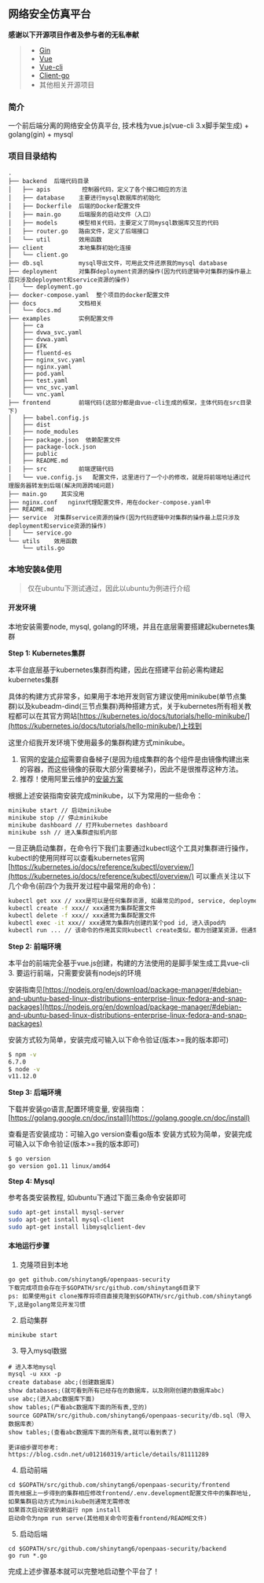 ## 网络安全仿真平台

**感谢以下开源项目作者及参与者的无私奉献**
> * [Gin](https://github.com/gin-gonic/gin)
> * [Vue](https://github.com/vuejs/vue)
> * [Vue-cli](https://github.com/vuejs/vue-cli)
> * [Client-go](https://github.com/kubernetes/client-go)
> * 其他相关开源项目

### 简介

一个前后端分离的网络安全仿真平台, 技术栈为vue.js(vue-cli 3.x脚手架生成) + golang(gin) + mysql

### 项目目录结构

```
.
├── backend  后端代码目录
│   ├── apis         控制器代码，定义了各个接口相应的方法
│   ├── database    主要进行mysql数据库的初始化
│   ├── Dockerfile  后端的Docker配置文件
│   ├── main.go     后端服务的启动文件（入口）
│   ├── models      模型相关代码，主要定义了同mysql数据库交互的代码
│   ├── router.go   路由文件，定义了后端接口
│   └── util        效用函数
├── client          本地集群初始化连接
│   └── client.go
├── db.sql          mysql导出文件，可用此文件还原我的mysql database
├── deployment      对集群deployment资源的操作(因为代码逻辑中对集群的操作最上层只涉及deployment和service资源的操作)
│   └── deployment.go
├── docker-compose.yaml  整个项目的docker配置文件
├── docs            文档相关
│   └── docs.md
├── examples        实例配置文件
│   ├── ca
│   ├── dvwa_svc.yaml
│   ├── dvwa.yaml
│   ├── EFK
│   ├── fluentd-es
│   ├── nginx_svc.yaml
│   ├── nginx.yaml
│   ├── pod.yaml
│   ├── test.yaml
│   ├── vnc_svc.yaml
│   └── vnc.yaml
├── frontend        前端代码(这部分都是由vue-cli生成的框架，主体代码在src目录下)
│   ├── babel.config.js
│   ├── dist
│   ├── node_modules
│   ├── package.json  依赖配置文件
│   ├── package-lock.json
│   ├── public
│   ├── README.md
│   ├── src         前端逻辑代码
│   └── vue.config.js   配置文件，这里进行了一个小的修改，就是将前端地址通过代理服务器转发到后端(解决同源跨域问题)
├── main.go    其实没用
├── nginx.conf   nginx代理配置文件，用在docker-compose.yaml中
├── README.md    
├── service  对集群service资源的操作(因为代码逻辑中对集群的操作最上层只涉及deployment和service资源的操作)
│   └── service.go
└── utils    效用函数
    └── utils.go
```

### 本地安装&使用
> 仅在ubuntu下测试通过，因此以ubuntu为例进行介绍

#### 开发环境
本地安装需要node, mysql, golang的环境，并且在底层需要搭建起kubernetes集群

**Step 1: Kubernetes集群**

本平台底层基于kubernetes集群而构建，因此在搭建平台前必需构建起kubernetes集群

具体的构建方式非常多，如果用于本地开发则官方建议使用minikube(单节点集群)以及kubeadm-dind(三节点集群)两种搭建方式，关于kubernetes所有相关教程都可以在其官方网站[https://kubernetes.io/docs/tutorials/hello-minikube/](https://kubernetes.io/docs/tutorials/hello-minikube/)上找到

这里介绍我开发环境下使用最多的集群构建方式minikube。

1. 官网的[安装介绍](https://kubernetes.io/docs/setup/learning-environment/minikube/#installation)需要自备梯子(是因为组成集群的各个组件是由镜像构建出来的容器，而这些镜像的获取大部分需要梯子)，因此不是很推荐这种方法。
2. 推荐！使用阿里云维护的[安装方案](https://yq.aliyun.com/articles/221687)

根据上述安装指南安装完成minikube，以下为常用的一些命令：
```bash
minikube start // 启动minikube
minikube stop // 停止minikube
minikube dashboard // 打开kubernetes dashboard
minikube ssh // 进入集群虚拟机内部
```

一旦正确启动集群，在命令行下我们主要通过kubectl这个工具对集群进行操作，kubectl的使用同样可以查看kubernetes官网[https://kubernetes.io/docs/reference/kubectl/overview/](https://kubernetes.io/docs/reference/kubectl/overview/)
可以重点关注以下几个命令(前四个为我开发过程中最常用的命令)：
```bash
kubectl get xxx // xxx是可以是任何集群资源, 如最常见的pod, service, deployment
kubectl create -f xxx// xxx通常为集群配置文件
kubectl delete -f xxx// xxx通常为集群配置文件
kubectl exec -it xxx// xxx通常为集群内创建的某个pod id, 进入该pod内
kubectl run ... // 该命令的作用其实同kubectl create类似，都为创建某资源，但通常使用配置文件的方法更常用
```

**Step 2: 前端环境**

本平台的前端完全基于vue.js创建，构建的方法使用的是脚手架生成工具vue-cli 3.
要运行前端，只需要安装有nodejs的环境

安装指南见[https://nodejs.org/en/download/package-manager/#debian-and-ubuntu-based-linux-distributions-enterprise-linux-fedora-and-snap-packages](https://nodejs.org/en/download/package-manager/#debian-and-ubuntu-based-linux-distributions-enterprise-linux-fedora-and-snap-packages)

安装方式较为简单，安装完成可输入以下命令验证(版本>=我的版本即可)
```bash
$ npm -v
6.7.0
$ node -v
v11.12.0
```

**Step 3: 后端环境**

下载并安装go语言,配置环境变量, 安装指南： [https://golang.google.cn/doc/install](https://golang.google.cn/doc/install)

查看是否安装成功：可输入go version查看go版本
安装方式较为简单，安装完成可输入以下命令验证(版本>=我的版本即可)
```bash
$ go version
go version go1.11 linux/amd64
```

**Step 4: Mysql**

参考各类安装教程, 如ubuntu下通过下面三条命令安装即可
```bash
sudo apt-get install mysql-server
sudo apt-get isntall mysql-client
sudo apt-get install libmysqlclient-dev
```

#### 本地运行步骤

1. 克隆项目到本地
```
go get github.com/shinytang6/openpaas-security
下载完成项目会存在于$GOPATH/src/github.com/shinytang6目录下
ps: 如果使用git clone推荐将项目直接克隆到$GOPATH/src/github.com/shinytang6下,这是golang常见开发习惯
 ```  
2. 启动集群
```
minikube start
``` 
3. 导入mysql数据
```
# 进入本地mysql
mysql -u xxx -p
create database abc;(创建数据库)
show databases;(就可看到所有已经存在的数据库，以及刚刚创建的数据库abc)
use abc;(进入abc数据库下面)
show tables;(产看abc数据库下面的所有表,空的)
source GOPATH/src/github.com/shinytang6/openpaas-security/db.sql（导入数据库表）
show tables;(查看abc数据库下面的所有表,就可以看到表了)

更详细步骤可参考: https://blog.csdn.net/u012160319/article/details/81111289
```    
    
4. 启动前端
```
cd $GOPATH/src/github.com/shinytang6/openpaas-security/frontend
首先根据上一步得到的集群相应修改frontend/.env.development配置文件中的集群地址, 如果集群启动方式为minikube则通常无需修改
如果首次启动安装依赖运行 npm install
启动命令为npm run serve(其他相关命令可查看frontend/README文件)
```
5. 启动后端
```
cd $GOPATH/src/github.com/shinytang6/openpaas-security/backend
go run *.go
```    

完成上述步骤基本就可以完整地启动整个平台了！
